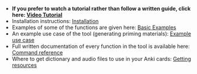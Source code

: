 <!-- Copyright: © 2024 Jonathan Fox
License: GNU AGPL, version 3 or later; http://www.gnu.org/licenses/agpl.html
Full source code: https://github.com/jonathanfox5/gogadget -->

- **If you prefer to watch a tutorial rather than follow a written guide, click here: [Video Tutorial](../getting_started/video_tutorial.md)**
- Installation instructions: [Installation](../getting_started/installation.md)
- Examples of some of the functions are given here: [Basic Examples](../getting_started/example_commands.md)
- An example use case of the tool (generating priming materials): [Example use case](../getting_started/example_use_case.md)
- Full written documentation of every function in the tool is available here: [Command reference](../reference/command_reference.md)
- Where to get dictionary and audio files to use in your Anki cards: [Getting resources](../getting_started/getting_resources.md)
